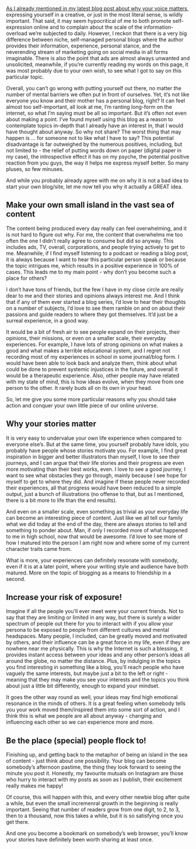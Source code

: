 [As I already mentioned in my latest blog post about why your voice matters](../the-myth-of-being-original), expressing yourself in a creative, or just in the most literal sense, is wildly important. That said, it may seem hypocritical of me to both promote self-expression online and to complain about the scale of the information-overload we’re subjected to daily. However, I reckon that there is a very big difference between niche, self-managed personal blogs where the author provides their information, experience, personal stance, and the neverending stream of marketing going on social media in all forms imaginable. There is also the point that ads are almost always unwanted and unsolicited, meanwhile, if you’re currently reading my words on this page, it was most probably due to your own wish, to see what I got to say on this particular topic.

Overall, you can’t go wrong with putting yourself out there, no matter the number of mental barriers we often put in front of ourselves. Yet, it’s not like everyone you know and their mother has a personal blog, right? It can feel almost too self-important, all look at me, I’m ranting long-form on the internet, so what I’m saying must be all so important. But it’s often not even about making a point. I’ve found myself using this blog as a reason to contemplate topics in-depth that I already have an interest in, that I would have thought about anyway. So why not share? The worst thing that may happen is … for someone not to like what I have to say? This potential disadvantage is far outweighed by the numerous positives, including, but not limited to - the relief of putting words down on paper (digital paper in my case), the introspective effect it has on my psyche, the potential positive reaction from you guys, the way it helps me express myself better. So many pluses, so few minuses.

And while you probably already agree with me on why it is not a bad idea to start your own blog/site, let me now tell you why it actually a GREAT idea.

## Make your own small island in the vast sea of content
The content being produced every day really can feel overwhelming, and it is not hard to figure out why. For me, the content that overwhelms me too often the one I didn’t really agree to consume but did so anyway. This includes ads, TV, overall, corporations, and people trying actively to get to me. Meanwhile, if I find myself listening to a podcast or reading a blog post, it is always because I want to hear this particular person speak or because the topic intrigues me, which results in a positive experience in 100% of cases. This leads me to my main point - why don’t you become such a place for others?

I don’t have tons of friends, but the few I have in my close circle are really dear to me and their stories and opinions always interest me. And I think that if any of them ever started a blog series, I’d love to hear their thoughts on a number of subjects, I’d love to see them ramble on and on about their passions and guide readers to where they got themselves. It’d just be a surreal experience, in a good way. 

It would be a bit of fresh air to see people expand on their projects, their opinions, their missions, or even on a smaller scale, their everyday experiences. For example, I have lots of strong opinions on what makes a good and what makes a terrible educational system, and I regret not recording most of my experiences in school in some journal/blog form. I would have been able to look back and analyze them, think about what could be done to prevent systemic injustices in the future, and overall it would be a therapeutic experience. Also, other people may have related with my state of mind, this is how ideas evolve, when they move from one person to the other. It rarely buds all on its own in your head.
 
So, let me give you some more particular reasons why you should take action and conquer your own little piece of our online universe.

## Why your stories matter
It is very easy to undervalue your own life experience when compared to everyone else’s. But at the same time, you yourself probably have idols, you probably have people whose stories motivate you. For example, I find great inspiration in bigger and better illustrators than myself, I love to see their journeys, and I can argue that their life stories and their progress are even more motivating than their best works, even. I love to see a good journey, I want to see what obstacles they go through, mainly because I see hope for myself to get to where they did. And imagine if these people never recorded their experiences, all that progress would have been reduced to a simple output, just a bunch of illustrations (no offense to that, but as I mentioned, there is a bit more to life than the end results).

And even on a smaller scale, even something as trivial as your everyday life can become an interesting piece of content. Just like we all tell our family what we did today at the end of the day, there are always stories to tell and something to ponder about. Man, if only I recorded more of what happened to me in high school, now that would be awesome. I’d love to see more of how I matured into the person I am right now and where some of my current character traits came from. 

What is more, your experiences can definitely resonate with somebody, even if it is at a later point, where your writing style and audience have both matured. More on the topic of blogging as a means to friendship in a second.

## Increase your risk of exposure!

Imagine if all the people you’ll ever meet were your current friends. Not to say that they are limiting or limited in any way, but there is surely a wider spectrum of people out there for you to interact with if you allow your persona to be exposed to people from different cultures and mental headspaces. Many people, I included, can be greatly moved and motivated by others, and their influence can be a great force in my life, even if they are nowhere near me physically. This is why the Internet is such a blessing, it provides instant access between your ideas and any other person’s ideas all around the globe, no matter the distance. Plus, by indulging in the topics you find interesting in something like a blog, you’ll reach people who have vaguely the same interests, but maybe just a bit to the left or right - meaning that they may make you see your interests and the topics you think about just a little bit differently, enough to expand your mindset.

It goes the other way round as well, your ideas may find high emotional resonance in the minds of others. It is a great feeling when somebody tells you your work moved them/inspired them into some sort of action, and I think this is what we people are all about anyway - changing and influencing each other so we can experience more and more.

## Be the place (special) people flock to!

Finishing up, and getting back to the metaphor of being an island in the sea of content - just think about one possibility. Your blog can become somebody’s afternoon pastime, the thing they look forward to seeing the minute you post it. Honestly, my favourite mutuals on Instagram are those who hurry to interact with my posts as soon as I publish, their excitement really makes me happy!

Of course, this will happen with this, and every other newbie blog after quite a while, but even the small incremenral growth in the beginning is really important. Seeing that number of readers grow from one digit, to 2, to 3, then to a thousand, now this takes a while, but it is so satisfying once you get there.

And one you become a bookmark on somebody’s web browser, you’ll know your stories have definitely been worth sharing at least once.